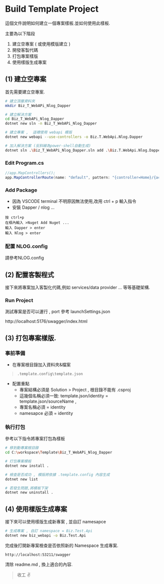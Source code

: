 # Build Template Project
這個文件說明如何建立一個專案樣板.並如何使用此樣板.

主要為以下階段
1. 建立空專案 ( 或使用模版建立 )
1. 開發客製代碼
1. 打包專案樣版
1. 使用樣版生成專案


## (1) 建立空專案 
首先需要建立空專案.
``` bash
# 建立頂層資料夾 
mkdir Biz_T_WebAPi_Nlog_Dapper

# 建立解決方案
cd Biz_T_WebAPi_Nlog_Dapper
dotnet new sln -n Biz_T_WebAPi_Nlog_Dapper

# 建立專案 ,  這裡使用 webapi 模版
dotnet new webapi --use-controllers -o Biz.T.WebApi.Nlog.Dapper

# 加入解決方案 (反斜線為power-shell自動生成)
dotnet sln .\Biz_T_WebAPi_Nlog_Dapper.sln add .\Biz.T.WebApi.Nlog.Dapper\Biz.T.WebApi.Nlog.Dapper.csproj

```


### Edit Program.cs
``` c#
//app.MapControllers();
app.MapControllerRoute(name: "default", pattern: "{controller=Home}/{action=Index}/{id?}");
```

### Add Package 
  - 因為 VSCODE terminal 不明原因無法使用,改用 ctrl + p 輸入指令
  - 安裝 Dapper / nlog ...
  ```
  按 ctrl+p  
  在框內輸入 >Nuget Add Nuget ...
  輸入 Dapper > enter
  輸入 Nlog > enter
  ```

### 配置 NLOG.config
請參考NLOG.config


## (2) 配置客製程式
接下來將專案加入客製化代碼,例如 services/data provider ...
等等基礎架構.
   

### Run Project
測試專案是否可以運行 , port 參考 launchSettings.json

http://localhost:5176/swagger/index.html


## (3) 打包專案樣版.

### 事前準備
- 在專案根目錄加入資料夾&檔案
>  ```.template.config\template.json```
- 配置重點
  - 專案結構必須是 Solution > Project , 根目錄不能有 .csproj
  - 這幾個名稱必須一致: template.json/identity = template.json/sourceName , 
  - 專案名稱必須 = identity
  - namesapce 必須 = identity

### 執行打包
參考以下指令將專案打包為樣板

  ``` bash
  # 移到動專案根目錄
  cd C:\workspace\Template\Biz_T_WebAPi_Nlog_Dapper

  # 打包專案模板
  dotnet new install .

  # 檢查是否成功 , 模版將依據 .template.config 內容生成
  dotnet new list

  # 若發生問題,將模板下架
  dotnet new uninstall .

  ```

## (4) 使用樣版生成專案
接下來可以使用樣版生成新專案 , 並自訂 namesapce

``` bash
# 生成專案 , 自訂 namespace = Biz.Test.Api
dotnet new biz_webapi -o Biz.Test.Api
```
完成後打開新專案檢查是否依照新的 Namespace 生成專案.
```
http://localhost:53211/swagger
```
清除 readme.md , 換上適合的內容.

> 收工 ✌️
